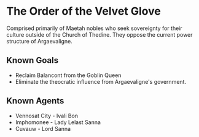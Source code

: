 # The Order of the Velvet Glove
Comprised primarily of Maetah nobles who seek sovereignty for their culture outside of the Church of Thedine. They oppose the current power structure of Argaevaligne.

## Known Goals
* Reclaim Balancont from the Goblin Queen
* Eliminate the theocratic influence from Argaevaligne's government.

## Known Agents
* Vennosat City - Ivali Bon
* Imphomonee - Lady Lelast Sanna
* Cuvauw - Lord Sanna